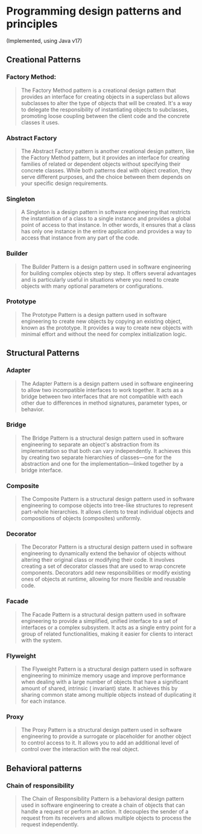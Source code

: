 # Programming design patterns and principles

(Implemented, using Java v17)

## Creational Patterns

### Factory Method:

> The Factory Method pattern is a creational design pattern that provides an interface for creating objects in a
> superclass but allows subclasses to alter the type of objects that will be created. It's a way to delegate the
> responsibility of instantiating objects to subclasses, promoting loose coupling between the client code and the
> concrete classes it uses.

### Abstract Factory

> The Abstract Factory pattern is another creational design pattern, like the Factory Method pattern, but it provides an
> interface for creating families of related or dependent objects without specifying their concrete classes. While both
> patterns deal with object creation, they serve different purposes, and the choice between them depends on your
> specific
> design requirements.

### Singleton

> A Singleton is a design pattern in software engineering that restricts the instantiation of a class to a single
> instance and provides a global point of access to that instance. In other words, it ensures that a class has only one
> instance in the entire application and provides a way to access that instance from any part of the code.

### Builder

> The Builder Pattern is a design pattern used in software engineering for building complex objects step by step. It
> offers several advantages and is particularly useful in situations where you need to create objects with many optional
> parameters or configurations.

### Prototype

> The Prototype Pattern is a design pattern used in software engineering to create new objects by copying an existing
> object, known as the prototype. It provides a way to create new objects with minimal effort and without the need for
> complex initialization logic.

## Structural Patterns

### Adapter

> The Adapter Pattern is a design pattern used in software engineering to allow two incompatible interfaces to work
> together. It acts as a bridge between two interfaces that are not compatible with each other due to differences in
> method signatures, parameter types, or behavior.

### Bridge

> The Bridge Pattern is a structural design pattern used in software engineering to separate an object's abstraction
> from its implementation so that both can vary independently. It achieves this by creating two separate hierarchies of
> classes—one for the abstraction and one for the implementation—linked together by a bridge interface.

### Composite

> The Composite Pattern is a structural design pattern used in software engineering to compose objects into tree-like
> structures to represent part-whole hierarchies. It allows clients to treat individual objects and compositions of
> objects (composites) uniformly.

### Decorator

> The Decorator Pattern is a structural design pattern used in software engineering to dynamically extend the behavior
> of objects without altering their original class or modifying their code. It involves creating a set of decorator
> classes that are used to wrap concrete components. Decorators add new responsibilities or modify existing ones of
> objects at runtime, allowing for more flexible and reusable code.

### Facade

> The Facade Pattern is a structural design pattern used in software engineering to provide a simplified, unified
> interface to a set of interfaces or a complex subsystem. It acts as a single entry point for a group of related
> functionalities, making it easier for clients to interact with the system.

### Flyweight

> The Flyweight Pattern is a structural design pattern used in software engineering to minimize memory usage and improve
> performance when dealing with a large number of objects that have a significant amount of shared, intrinsic (
> invariant)
> state. It achieves this by sharing common state among multiple objects instead of duplicating it for each instance.

### Proxy

> The Proxy Pattern is a structural design pattern used in software engineering to provide a surrogate or placeholder
> for another object to control access to it. It allows you to add an additional level of control over the interaction
> with the real object.

## Behavioral patterns

### Chain of responsibility

> The Chain of Responsibility Pattern is a behavioral design pattern used in software engineering to create a chain of
> objects that can handle a request or perform an action. It decouples the sender of a request from its receivers and
> allows multiple objects to process the request independently.

### 